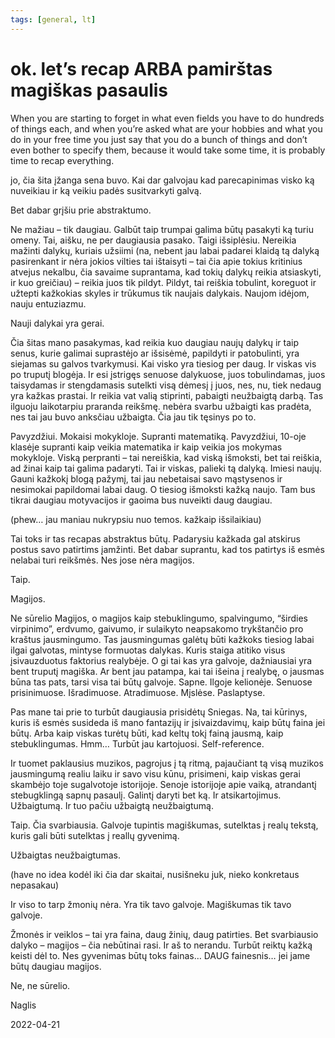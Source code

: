 ```yaml
---
tags: [general, lt]
---
```


# ok. let’s recap ARBA pamirštas magiškas pasaulis

When you are starting to forget in what even fields you have to do hundreds of things each, and when you’re asked what are your hobbies and what you do in your free time you just say that you do a bunch of things and don’t even bother to specify them, because it would take some time, it is probably time to recap everything. <!-- truncate -->

jo, čia šita įžanga sena buvo. Kai dar galvojau kad parecapinimas visko ką nuveikiau ir ką veikiu padės susitvarkyti galvą.

Bet dabar grįšiu prie abstraktumo.

Ne mažiau – tik daugiau. Galbūt taip trumpai galima būtų pasakyti ką turiu omeny. Tai, aišku, ne per daugiausia pasako. Taigi išsiplėsiu. Nereikia mažinti dalykų, kuriais užsiimi (na, nebent jau labai padarei klaidą tą dalyką pasirenkant ir nėra jokios vilties tai ištaisyti – tai čia apie tokius kritinius atvejus nekalbu, čia savaime suprantama, kad tokių dalykų reikia atsiaskyti, ir kuo greičiau) – reikia juos tik pildyt. Pildyt, tai reiškia tobulint, koreguot ir užtepti kažkokias skyles ir trūkumus tik naujais dalykais. Naujom idėjom, nauju entuziazmu.

Nauji dalykai yra gerai.

Čia šitas mano pasakymas, kad reikia kuo daugiau naujų dalykų ir taip senus, kurie galimai suprastėjo ar išsisėmė, papildyti ir patobulinti, yra siejamas su galvos tvarkymusi. Kai visko yra tiesiog per daug. Ir viskas vis po truputį blogėja. Ir esi įstrigęs senuose dalykuose, juos tobulindamas, juos taisydamas ir stengdamasis sutelkti visą dėmesį į juos, nes, nu, tiek nedaug yra kažkas prastai. Ir reikia vat valią stiprinti, pabaigti neužbaigtą darbą. Tas ilguoju laikotarpiu praranda reikšmę. nebėra svarbu užbaigti kas pradėta, nes tai jau buvo anksčiau užbaigta. Čia jau tik tęsinys po to.

Pavyzdžiui. Mokaisi mokykloje. Supranti matematiką. Pavyzdžiui, 10-oje klasėje supranti kaip veikia matematika ir kaip veikia jos mokymas mokykloje. Viską perpranti – tai nereiškia, kad viską išmoksti, bet tai reiškia, ad žinai kaip tai galima padaryti. Tai ir viskas, palieki tą dalyką. Imiesi naujų. Gauni kažkokį blogą pažymį, tai jau nebetaisai savo mąstysenos ir nesimokai papildomai labai daug. O tiesiog išmoksti kažką naujo. Tam bus tikrai daugiau motyvacijos ir gaoima bus nuveikti daug daugiau.

(phew… jau maniau nukrypsiu nuo temos. kažkaip išsilaikiau)

Tai toks ir tas recapas abstraktus būtų. Padarysiu kažkada gal atskirus postus savo patirtims įamžinti. Bet dabar suprantu, kad tos patirtys iš esmės nelabai turi reikšmės. Nes jose nėra magijos.

Taip.

Magijos.

Ne sūrelio Magijos, o magijos kaip stebuklingumo, spalvingumo, “širdies virpinimo”, erdvumo, gaivumo, ir sulaikyto neapsakomo trykštančio pro kraštus jausmingumo. Tas jausmingumas galėtų būti kažkoks tiesiog labai ilgai galvotas, mintyse formuotas dalykas. Kuris staiga atitiko visus įsivauzduotus faktorius realybėje. O gi tai kas yra galvoje, dažniausiai yra bent truputį magiška. Ar bent jau patampa, kai tai išeina į realybę, o jausmas būna tas pats, tarsi visa tai būtų galvoje. Sapne. Ilgoje kelionėje. Senuose prisinimuose. Išradimuose. Atradimuose. Mįslėse. Paslaptyse.

Pas mane tai prie to turbūt daugiausia prisidėtų Sniegas. Na, tai kūrinys, kuris iš esmės susideda iš mano fantazijų ir įsivaizdavimų, kaip būtų faina jei būtų. Arba kaip viskas turėtų būti, kad keltų tokį fainą jausmą, kaip stebuklingumas. Hmm… Turbūt jau kartojuosi. Self-reference.

Ir tuomet paklausius muzikos, pagrojus į tą ritmą, pajaučiant tą visą muzikos jausmingumą realiu laiku ir savo visu kūnu, prisimeni, kaip viskas gerai skambėjo toje sugalvotoje istorijoje. Senoje istorijoje apie vaiką, atrandantį stebugklingą sapnų pasaulį. Galintį daryti bet ką. Ir atsikartojimus. Užbaigtumą. Ir tuo pačiu užbaigtą neužbaigtumą.

Taip. Čia svarbiausia. Galvoje tupintis magiškumas, sutelktas į realų tekstą, kuris gali būti sutelktas į reallų gyvenimą.

Užbaigtas neužbaigtumas.

(have no idea kodėl iki čia dar skaitai, nusišneku juk, nieko konkretaus nepasakau)

Ir viso to tarp žmonių nėra. Yra tik tavo galvoje. Magiškumas tik tavo galvoje.

Žmonės ir veiklos – tai yra faina, daug žinių, daug patirties. Bet svarbiausio dalyko – magijos – čia nebūtinai rasi. Ir aš to nerandu. Turbūt reiktų kažką keisti dėl to. Nes gyvenimas būtų toks fainas… DAUG fainesnis… jei jame būtų daugiau magijos.

Ne, ne sūrelio.

Naglis

2022-04-21
